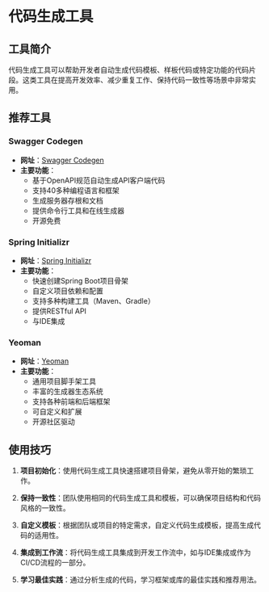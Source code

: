 # 代码生成工具

## 工具简介

代码生成工具可以帮助开发者自动生成代码模板、样板代码或特定功能的代码片段。这类工具在提高开发效率、减少重复工作、保持代码一致性等场景中非常实用。

## 推荐工具

### Swagger Codegen

- **网址**：[Swagger Codegen](https://swagger.io/tools/swagger-codegen/)
- **主要功能**：
  - 基于OpenAPI规范自动生成API客户端代码
  - 支持40多种编程语言和框架
  - 生成服务器存根和文档
  - 提供命令行工具和在线生成器
  - 开源免费

### Spring Initializr

- **网址**：[Spring Initializr](https://start.spring.io/)
- **主要功能**：
  - 快速创建Spring Boot项目骨架
  - 自定义项目依赖和配置
  - 支持多种构建工具（Maven、Gradle）
  - 提供RESTful API
  - 与IDE集成

### Yeoman

- **网址**：[Yeoman](https://yeoman.io/)
- **主要功能**：
  - 通用项目脚手架工具
  - 丰富的生成器生态系统
  - 支持各种前端和后端框架
  - 可自定义和扩展
  - 开源社区驱动

## 使用技巧

1. **项目初始化**：使用代码生成工具快速搭建项目骨架，避免从零开始的繁琐工作。

2. **保持一致性**：团队使用相同的代码生成工具和模板，可以确保项目结构和代码风格的一致性。

3. **自定义模板**：根据团队或项目的特定需求，自定义代码生成模板，提高生成代码的适用性。

4. **集成到工作流**：将代码生成工具集成到开发工作流中，如与IDE集成或作为CI/CD流程的一部分。

5. **学习最佳实践**：通过分析生成的代码，学习框架或库的最佳实践和推荐用法。